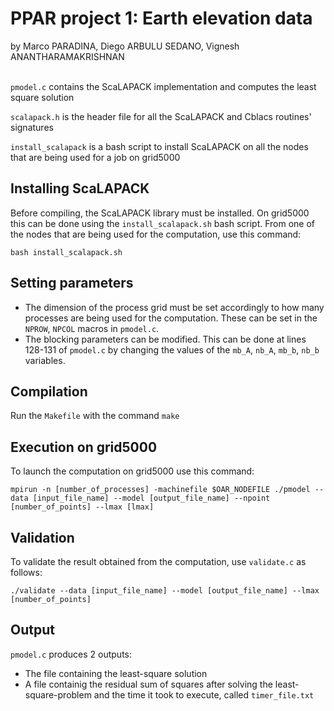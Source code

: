 # PPAR project 1: Earth elevation data #
by Marco PARADINA, Diego ARBULU SEDANO, Vignesh ANANTHARAMAKRISHNAN
<br/><br/>

`pmodel.c` contains the ScaLAPACK implementation and computes the least square solution

`scalapack.h` is the header file for all the ScaLAPACK and Cblacs routines' signatures

`install_scalapack` is a bash script to install ScaLAPACK on all the nodes that are being used for a job on grid5000

## Installing ScaLAPACK ##

Before compiling, the ScaLAPACK library must be installed. On grid5000 this can be done using the `install_scalapack.sh` bash script. From one of the nodes that are being used for the computation, use this command:

`bash install_scalapack.sh`

## Setting parameters ##

* The dimension of the process grid must be set accordingly to how many processes are being used for the computation. These can be set in the `NPROW`, `NPCOL` macros in `pmodel.c`.
* The blocking parameters can be modified. This can be done at lines 128-131 of `pmodel.c` by changing the values of the `mb_A`, `nb_A`, `mb_b`, `nb_b` variables.


## Compilation ##

Run the `Makefile` with the command `make`

## Execution on grid5000 ##

To launch the computation on grid5000 use this command:

`mpirun -n [number_of_processes] -machinefile $OAR_NODEFILE ./pmodel --data [input_file_name] --model [output_file_name] --npoint [number_of_points] --lmax [lmax]` 

## Validation ##

To validate the result obtained from the computation, use `validate.c` as follows:

`./validate --data [input_file_name] --model [output_file_name] --lmax [number_of_points]`

## Output ##
`pmodel.c` produces 2 outputs:
* The file containing the least-square solution
* A file containig the residual sum of squares after solving the least-square-problem and the time it took to execute, called `timer_file.txt`
